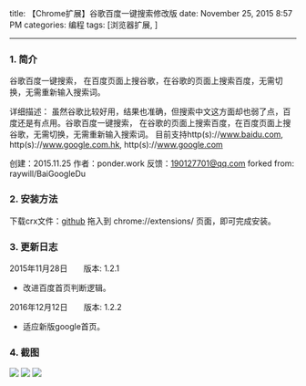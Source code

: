 title: 【Chrome扩展】谷歌百度一键搜索修改版
date: November 25, 2015 8:57 PM
categories: 编程
tags: [浏览器扩展, ]

---

### 1. 简介

谷歌百度一键搜索， 在百度页面上搜谷歌，在谷歌的页面上搜索百度，无需切换，无需重新输入搜索词。

详细描述：
虽然谷歌比较好用，结果也准确，但搜索中文这方面却也弱了点，百度还是有点用。谷歌百度一键搜索， 在谷歌的页面上搜索百度，在百度页面上搜谷歌，无需切换，无需重新输入搜索词。
目前支持http(s)://www.baidu.com, http(s)://www.google.com.hk, http(s)://www.google.com

创建：2015.11.25
作者：ponder.work
反馈：190127701@qq.com
forked from: raywill/BaiGoogleDu


<!--more-->
### 2. 安装方法

下载crx文件：[github](https://github.com/ruanima/BaiGoogleDu/releases)
拖入到 chrome://extensions/ 页面，即可完成安装。

### 3. 更新日志
2015年11月28日　　版本: 1.2.1
- 改进百度首页判断逻辑。

2016年12月12日　　版本: 1.2.2
- 适应新版google首页。

### 4. 截图

![](http://i5.tietuku.com/e1a7dd1fb93c3487.png)
![](http://i5.tietuku.com/ff31dda13801e426.png)
![](http://i5.tietuku.com/2f63d95de731641e.png)



